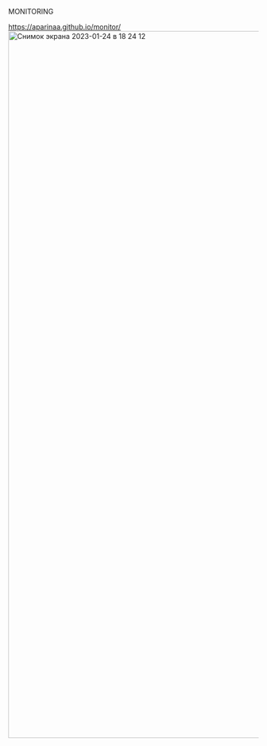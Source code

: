 MONITORING

https://aparinaa.github.io/monitor/
<img width="1424" alt="Снимок экрана 2023-01-24 в 18 24 12" src="https://user-images.githubusercontent.com/32280092/214334995-dc4107d1-d16f-4d5c-96de-0d1208383a9c.png">
